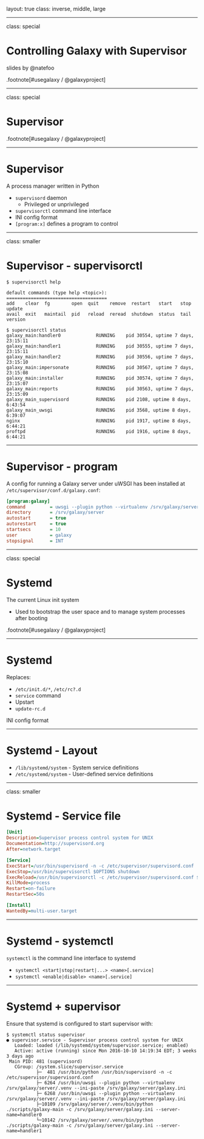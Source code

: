 layout: true
class: inverse, middle, large

---
class: special
# Controlling Galaxy with Supervisor

slides by @natefoo

.footnote[\#usegalaxy / @galaxyproject]

---
class: special

# Supervisor

.footnote[\#usegalaxy / @galaxyproject]

---
# Supervisor

A process manager written in Python

- `supervisord` daemon
  - Privileged or unprivileged
- `supervisorctl` command line interface
- INI config format
- `[program:x]` defines a program to control

---
class: smaller
# Supervisor - supervisorctl

```console
$ supervisorctl help

default commands (type help <topic>):
=====================================
add    clear  fg        open  quit    remove  restart   start   stop  update
avail  exit   maintail  pid   reload  reread  shutdown  status  tail  version

$ supervisorctl status
galaxy_main:handler0             RUNNING    pid 30554, uptime 7 days, 23:15:11
galaxy_main:handler1             RUNNING    pid 30555, uptime 7 days, 23:15:11
galaxy_main:handler2             RUNNING    pid 30556, uptime 7 days, 23:15:10
galaxy_main:impersonate          RUNNING    pid 30567, uptime 7 days, 23:15:08
galaxy_main:installer            RUNNING    pid 30574, uptime 7 days, 23:15:07
galaxy_main:reports              RUNNING    pid 30563, uptime 7 days, 23:15:09
galaxy_main_supervisord          RUNNING    pid 2108, uptime 8 days, 6:43:54
galaxy_main_uwsgi                RUNNING    pid 3568, uptime 8 days, 6:39:07
nginx                            RUNNING    pid 1917, uptime 8 days, 6:44:21
proftpd                          RUNNING    pid 1916, uptime 8 days, 6:44:21
```

---
# Supervisor - program

A config for running a Galaxy server under uWSGI has been installed at `/etc/supervisor/conf.d/galaxy.conf`:

```ini
[program:galaxy]
command         = uwsgi --plugin python --virtualenv /srv/galaxy/server/.venv --ini-paste /srv/galaxy/server/galaxy.ini
directory       = /srv/galaxy/server
autostart       = true
autorestart     = true
startsecs       = 10
user            = galaxy
stopsignal      = INT
```

---
class: special

# Systemd

The current Linux init system
- Used to bootstrap the user space and to manage system processes after booting

.footnote[\#usegalaxy / @galaxyproject]

---
# Systemd

Replaces:
- `/etc/init.d/*`, `/etc/rc?.d`
- `service` command
- Upstart
- `update-rc.d`

INI config format

---
# Systemd - Layout

- `/lib/systemd/system` - System service definitions
- `/etc/systemd/system` - User-defined service definitions

---
class: smaller
# Systemd - Service file

```ini
[Unit]
Description=Supervisor process control system for UNIX
Documentation=http://supervisord.org
After=network.target

[Service]
ExecStart=/usr/bin/supervisord -n -c /etc/supervisor/supervisord.conf
ExecStop=/usr/bin/supervisorctl $OPTIONS shutdown
ExecReload=/usr/bin/supervisorctl -c /etc/supervisor/supervisord.conf $OPTIONS reload
KillMode=process
Restart=on-failure
RestartSec=50s

[Install]
WantedBy=multi-user.target
```

---
# Systemd - systemctl

`systemctl` is the command line interface to systemd

- `systemctl <start|stop|restart|...> <name>[.service]`
- `systemctl <enable|disable> <name>[.service]`

---
# Systemd + supervisor

Ensure that systemd is configured to start supervisor with:

```console
$ systemctl status supervisor
● supervisor.service - Supervisor process control system for UNIX
   Loaded: loaded (/lib/systemd/system/supervisor.service; enabled)
   Active: active (running) since Mon 2016-10-10 14:19:34 EDT; 3 weeks 3 days ago
 Main PID: 481 (supervisord)
   CGroup: /system.slice/supervisor.service
           ├─  481 /usr/bin/python /usr/bin/supervisord -n -c /etc/supervisor/supervisord.conf
           ├─ 6264 /usr/bin/uwsgi --plugin python --virtualenv /srv/galaxy/server/.venv --ini-paste /srv/galaxy/server/galaxy.ini
           ├─ 6268 /usr/bin/uwsgi --plugin python --virtualenv /srv/galaxy/server/.venv --ini-paste /srv/galaxy/server/galaxy.ini
           ├─10109 /srv/galaxy/server/.venv/bin/python ./scripts/galaxy-main -c /srv/galaxy/server/galaxy.ini --server-name=handler0
           └─10142 /srv/galaxy/server/.venv/bin/python ./scripts/galaxy-main -c /srv/galaxy/server/galaxy.ini --server-name=handler1
```
